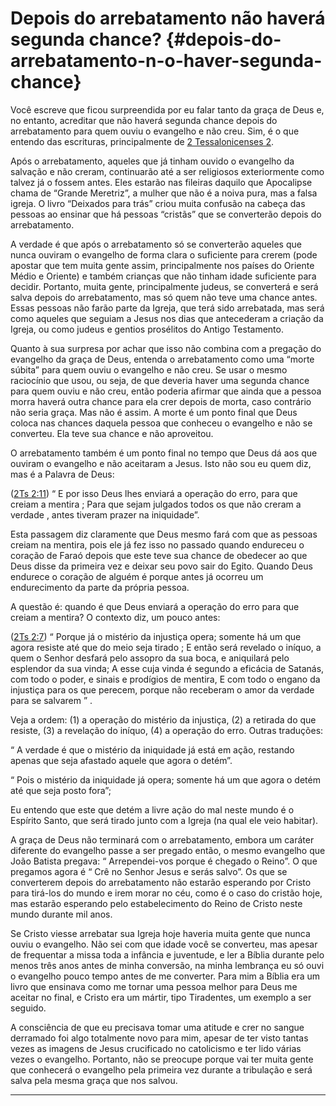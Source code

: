 # Depois do arrebatamento não haverá segunda chance? {#depois-do-arrebatamento-n-o-haver-segunda-chance}

Você escreve que ficou surpreendida por eu falar tanto da graça de Deus e, no entanto, acreditar que não haverá segunda chance depois do arrebatamento para quem ouviu o evangelho e não creu. Sim, é o que entendo das escrituras, principalmente de [2 Tessalonicenses 2](http://bibliaonline.com.br/acf/2ts/2).

Após o arrebatamento, aqueles que já tinham ouvido o evangelho da salvação e não creram, continuarão até a ser religiosos exteriormente como talvez já o fossem antes. Eles estarão nas fileiras daquilo que Apocalipse chama de “Grande Meretriz”, a mulher que não é a noiva pura, mas a falsa igreja. O livro “Deixados para trás” criou muita confusão na cabeça das pessoas ao ensinar que há pessoas “cristãs” que se converterão depois do arrebatamento.

A verdade é que após o arrebatamento só se converterão aqueles que nunca ouviram o evangelho de forma clara o suficiente para crerem (pode apostar que tem muita gente assim, principalmente nos países do Oriente Médio e Oriente) e também crianças que não tinham idade suficiente para decidir. Portanto, muita gente, principalmente judeus, se converterá e será salva depois do arrebatamento, mas só quem não teve uma chance antes. Essas pessoas não farão parte da Igreja, que terá sido arrebatada, mas será como aqueles que seguiam a Jesus nos dias que antecederam a criação da Igreja, ou como judeus e gentios prosélitos do Antigo Testamento.

Quanto à sua surpresa por achar que isso não combina com a pregação do evangelho da graça de Deus, entenda o arrebatamento como uma “morte súbita” para quem ouviu o evangelho e não creu. Se usar o mesmo raciocínio que usou, ou seja, de que deveria haver uma segunda chance para quem ouviu e não creu, então poderia afirmar que ainda que a pessoa morra haverá outra chance para ela crer depois de morta, caso contrário não seria graça. Mas não é assim. A morte é um ponto final que Deus coloca nas chances daquela pessoa que conheceu o evangelho e não se converteu. Ela teve sua chance e não aproveitou.

O arrebatamento também é um ponto final no tempo que Deus dá aos que ouviram o evangelho e não aceitaram a Jesus. Isto não sou eu quem diz, mas é a Palavra de Deus:

([2Ts 2:11](http://bibliaonline.com.br/acf/2ts/2/11)) “ E por isso Deus lhes enviará a operação do erro, para que creiam a mentira ; Para que sejam julgados todos os que não creram a verdade , antes tiveram prazer na iniquidade”.

Esta passagem diz claramente que Deus mesmo fará com que as pessoas creiam na mentira, pois ele já fez isso no passado quando endureceu o coração de Faraó depois que este teve sua chance de obedecer ao que Deus disse da primeira vez e deixar seu povo sair do Egito. Quando Deus endurece o coração de alguém é porque antes já ocorreu um endurecimento da parte da própria pessoa.

A questão é: quando é que Deus enviará a operação do erro para que creiam a mentira? O contexto diz, um pouco antes:

([2Ts 2:7](http://bibliaonline.com.br/acf/2ts/2/7)) “ Porque já o mistério da injustiça opera; somente há um que agora resiste até que do meio seja tirado ; E então será revelado o iníquo, a quem o Senhor desfará pelo assopro da sua boca, e aniquilará pelo esplendor da sua vinda; A esse cuja vinda é segundo a eficácia de Satanás, com todo o poder, e sinais e prodígios de mentira, E com todo o engano da injustiça para os que perecem, porque não receberam o amor da verdade para se salvarem ” .

Veja a ordem: (1) a operação do mistério da injustiça, (2) a retirada do que resiste, (3) a revelação do iníquo, (4) a operação do erro. Outras traduções:

“ A verdade é que o mistério da iniquidade já está em ação, restando apenas que seja afastado aquele que agora o detém”.

“ Pois o mistério da iniquidade já opera; somente há um que agora o detém até que seja posto fora”;

Eu entendo que este que detém a livre ação do mal neste mundo é o Espírito Santo, que será tirado junto com a Igreja (na qual ele veio habitar).

A graça de Deus não terminará com o arrebatamento, embora um caráter diferente do evangelho passe a ser pregado então, o mesmo evangelho que João Batista pregava: “ Arrependei-vos porque é chegado o Reino”. O que pregamos agora é “ Crê no Senhor Jesus e serás salvo”. Os que se converterem depois do arrebatamento não estarão esperando por Cristo para tirá-los do mundo e irem morar no céu, como é o caso do cristão hoje, mas estarão esperando pelo estabelecimento do Reino de Cristo neste mundo durante mil anos.

Se Cristo viesse arrebatar sua Igreja hoje haveria muita gente que nunca ouviu o evangelho. Não sei com que idade você se converteu, mas apesar de frequentar a missa toda a infância e juventude, e ler a Bíblia durante pelo menos três anos antes de minha conversão, na minha lembrança eu só ouvi o evangelho pouco tempo antes de me converter. Para mim a Bíblia era um livro que ensinava como me tornar uma pessoa melhor para Deus me aceitar no final, e Cristo era um mártir, tipo Tiradentes, um exemplo a ser seguido.

A consciência de que eu precisava tomar uma atitude e crer no sangue derramado foi algo totalmente novo para mim, apesar de ter visto tantas vezes as imagens de Jesus crucificado no catolicismo e ter lido várias vezes o evangelho. Portanto, não se preocupe porque vai ter muita gente que conhecerá o evangelho pela primeira vez durante a tribulação e será salva pela mesma graça que nos salvou.

*****